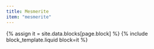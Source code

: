 ```yaml
---
title: Mesmerite
item: "mesmerite"
---
```


{% assign it = site.data.blocks[page.block] %}
{% include block_template.liquid block=it %}

